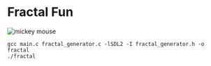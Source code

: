 # Fractal Fun

![mickey mouse](demo_images/mickey_mouse.bmp)

[//]: <> (.x = 0.36, .y = 0.12)

```
gcc main.c fractal_generator.c -lSDL2 -I fractal_generator.h -o fractal
./fractal
```